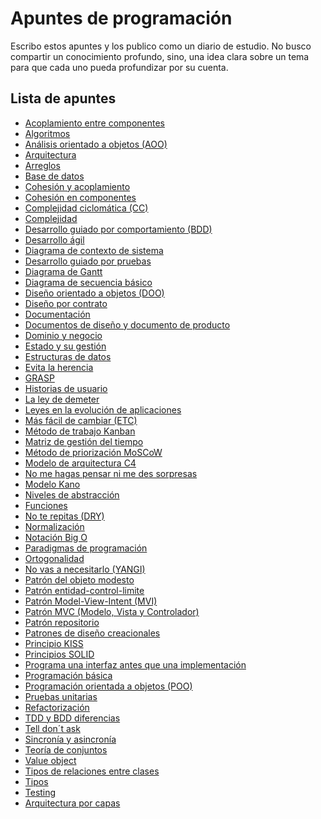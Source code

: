 # Apuntes de programación

Escribo estos apuntes y los publico como un diario de estudio. No busco compartir un conocimiento profundo, sino, una idea clara sobre un tema para que cada uno pueda profundizar por su cuenta.
<!--lista_apuntes-->
## Lista de apuntes
- [Acoplamiento entre componentes](apuntes/Acoplamiento%20entre%20componentes.md)
- [Algoritmos](apuntes/Algoritmos.md)
- [Análisis orientado a objetos (AOO)](apuntes/Analisis%20orientado%20a%20objetos%20(AOO).md)
- [Arquitectura](apuntes/Arquitectura.md)
- [Arreglos](apuntes/Arreglos.md)
- [Base de datos](apuntes/Base%20de%20datos.md)
- [Cohesión y acoplamiento](apuntes/Cohesion%20y%20acoplamiento.md)
- [Cohesión en componentes](apuntes/Cohesion%20en%20componentes.md)
- [Complejidad ciclomática (CC)](apuntes/Complejidad%20ciclomatica%20(CC).md)
- [Complejidad](apuntes/Complejidad.md)
- [Desarrollo guiado por comportamiento (BDD)](apuntes/Desarrollo%20guiado%20por%20comportamiento%20(BDD).md)
- [Desarrollo ágil](apuntes/Desarrollo%20agil.md)
- [Diagrama de contexto de sistema](apuntes/Diagrama%20de%20contexto%20de%20sistema.md)
- [Desarrollo guiado por pruebas](apuntes/Desarrollo%20guiado%20por%20pruevas%20(TDD).md)
- [Diagrama de Gantt](apuntes/Diagrama%20de%20gantt.md)
- [Diagrama de secuencia básico](apuntes/Diagrama%20de%20secuencia%20basico.md)
- [Diseño orientado a objetos (DOO)](apuntes/Disenno%20orientado%20a%20objetos%20(DOO).md)
- [Diseño por contrato](apuntes/Disenno%20por%20contrato.md)
- [Documentación](apuntes/Documentacion.md)
- [Documentos de diseño y documento de producto](apuntes/Documentos%20de%20disenno%20y%20documento%20de%20producto.md)
- [Dominio y negocio](apuntes/Dominio%20y%20negocio.md)
- [Estado y su gestión](apuntes/Estado%20y%20su%20gestion.md)
- [Estructuras de datos](apuntes/Estructuras%20de%20datos.md)
- [Evita la herencia](apuntes/Evita%20la%20herencia.md)
- [GRASP](apuntes/GRASP.md)
- [Historias de usuario](apuntes/Historias%20de%20usuario.md)
- [La ley de demeter](apuntes/La%20ley%20de%20demeter.md)
- [Leyes en la evolución de aplicaciones](apuntes/Leyes_en_la_evolucion_de_aplicaciones.md)
- [Más fácil de cambiar (ETC)](apuntes/Mas%20facil%20de%20cambiar%20(STR).md)
- [Método de trabajo Kanban](apuntes/Metodo%20de%20trabajo%20Kanban.md)
- [Matriz de gestión del tiempo](apuntes/Matriz_de_gestion_del_tiempo.md)
- [Método de priorización MoSCoW](apuntes/Metodo_de_priorizacion_MoSCoW.md)
- [Modelo de arquitectura C4](apuntes/Modelo_de_arquitectura_C4.md)
- [No me hagas pensar ni me des sorpresas](apuntes/No%20me%20hagas%20pensar%20ni%20me%20des%20sorpresas.md)
- [Modelo Kano](apuntes/Modelo_kano.md)
- [Niveles de abstracción](apuntes/Niveles%20de%20abstraccion.md)
- [Funciones](apuntes/Funciones.md)
- [No te repitas (DRY)](apuntes/No%20te%20repitas%20(DRY).md)
- [Normalización](apuntes/Normalizacion.md)
- [Notación Big O](apuntes/Notacion%20Big%20O.md)
- [Paradigmas de programación](apuntes/Paradigmas%20de%20programacion.md)
- [Ortogonalidad](apuntes/Ortogonalidad.md)
- [No vas a necesitarlo (YANGI)](apuntes/No%20vas%20a%20necesitarlo%20(YANGI).md)
- [Patrón del objeto modesto](apuntes/Patron%20del%20objeto%20modesto.md)
- [Patrón entidad-control-limite](apuntes/Patron%20entidad-control-limite.md)
- [Patrón Model-View-Intent (MVI)](apuntes/Patron_Model-View-Intent_(MVI).md)
- [Patrón MVC (Modelo, Vista y Controlador)](apuntes/Patron%20MVC%20(Modelo,%20vista%20y%20controlador).md)
- [Patrón repositorio](apuntes/Patron_repositorio.md)
- [Patrones de diseño creacionales](apuntes/Patrones%20de%20diseño%20creacionales.md)
- [Principio KISS](apuntes/Principio%20KISS.md)
- [Principios SOLID](apuntes/Principios%20SOLID.md)
- [Programa una interfaz antes que una implementación](apuntes/Programa%20una%20interfaz%20antes%20que%20una%20implementacion.md)
- [Programación básica](apuntes/Programacion%20basica.md)
- [Programación orientada a objetos (POO)](apuntes/Programacion%20orientada%20a%20objetos%20(POO).md)
- [Pruebas unitarias](apuntes/Pruevas%20unitarias.md)
- [Refactorización](apuntes/Refactorizacion.md)
- [TDD y BDD diferencias](apuntes/TDD%20y%20BDD%20diferencias.md)
- [Tell don´t ask](apuntes/Tell%20dont%20ask.md)
- [Sincronía y asincronía](apuntes/Sincronia%20y%20asincronia.md)
- [Teoría de conjuntos](apuntes/Teoria%20de%20conjuntos.md)
- [Value object](apuntes/Value_object.md)
- [Tipos de relaciones entre clases](apuntes/Tipos%20de%20relaciones%20entre%20clases.md)
- [Tipos](apuntes/Tipos.md)
- [Testing](apuntes/Testing.md)
- [Arquitectura por capas](apuntes/arquitectura%20por%20capas.md)
<!--lista_apuntes-->